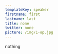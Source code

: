 ```yaml
---
templateKey: speaker
firstname: first
lastname: last
title: none
twitter: none
picture: /img/1-op.jpg
---
```

nothing